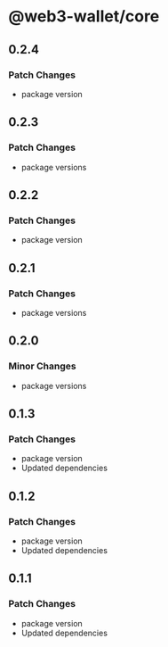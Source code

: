 # @web3-wallet/core

## 0.2.4

### Patch Changes

- package version

## 0.2.3

### Patch Changes

- package versions

## 0.2.2

### Patch Changes

- package version

## 0.2.1

### Patch Changes

- package versions

## 0.2.0

### Minor Changes

- package versions

## 0.1.3

### Patch Changes

- package version
- Updated dependencies

## 0.1.2

### Patch Changes

- package version
- Updated dependencies

## 0.1.1

### Patch Changes

- package version
- Updated dependencies
